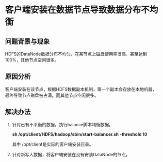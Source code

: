 # 客户端安装在数据节点导致数据分布不均衡<a name="ZH-CN_TOPIC_0183415887"></a>

## 问题背景与现象<a name="zh-cn_topic_0167274499_s417311e412e0445da2412f9907973013"></a>

HDFS的DataNode数据分布不均匀，在某节点上磁盘使用率很高，甚至达到100%，其他节点空闲很多。

## 原因分析<a name="zh-cn_topic_0167274499_sf64a25916af1475482c2bfdf6660410f"></a>

客户端安装在该节点，根据HDFS数据副本机制，第一个副本会存放在本地机器，最终导致节点磁盘被占满，而其他节点空闲很多。

## 解决办法<a name="zh-cn_topic_0167274499_s9e96aeb857bc43d3bf6d2b22af475342"></a>

1.  针对已有不平衡的数据，执行balance脚本均衡数据。

    **sh /opt/client/HDFS/hadoop/sbin/start-balancer.sh -threshold 10**

    其中 /opt/client是实际的客户端安装目录。

2.  针对新写入数据，将客户端安装在没有安装DataNode的节点。

